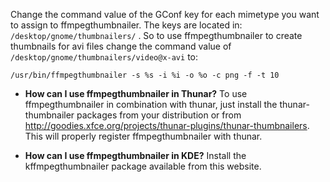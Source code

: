 Change the command value of the GConf key for each mimetype you want to assign to ffmpegthumbnailer. The keys are located in: `/desktop/gnome/thumbnailers/` . So to use ffmpegthumbnailer to create thumbnails for avi files change the command value of
`/desktop/gnome/thumbnailers/video@x-avi` to:

```
/usr/bin/ffmpegthumbnailer -s %s -i %i -o %o -c png -f -t 10
```


  * **How can I use ffmpegthumbnailer in Thunar?**
To use ffmpegthumbnailer in combination with thunar, just install the thunar-thumbnailer packages from your distribution or from http://goodies.xfce.org/projects/thunar-plugins/thunar-thumbnailers. This will properly register ffmpegthumbnailer with thunar.


  * **How can I use ffmpegthumbnailer in KDE?**
Install the kffmpegthumbnailer package available from this website.